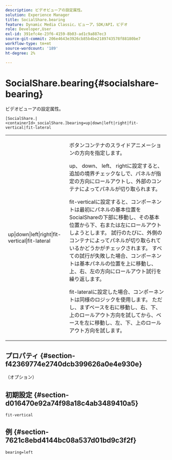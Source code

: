 ```yaml
---
description: ビデオビューアの設定属性。
solution: Experience Manager
title: SocialShare.bearing
feature: Dynamic Media Classic，ビューア，SDK/API，ビデオ
role: Developer,User
exl-id: 391efc4e-23f6-4159-8b03-ad1c9a887ec3
source-git-commit: 206e4643e3926cb85b4be2189743578f88180be7
workflow-type: tm+mt
source-wordcount: '189'
ht-degree: 2%

---
```


# SocialShare.bearing{#socialshare-bearing}

ビデオビューアの設定属性。

`[SocialShare.|<containerId>_socialShare.]bearing=up|down|left|right|fit-vertical|fit-lateral`

<table id="table_C616483932C2482CA9794DDD7313FD7C"> 
 <tbody> 
  <tr> 
   <td colname="col1"> <p> <span class="codeph"> up|down|left|right|fit-vertical|fit-lateral</span> </p> </td> 
   <td colname="col2"> <p> ボタンコンテナのスライドアニメーションの方向を指定します。 </p> <p> <span class="codeph"> up</span>、<span class="codeph"> down</span>、<span class="codeph"> left</span>、<span class="codeph"> right</span>に設定すると、追加の境界チェックなしで、パネルが指定の方向にロールアウトし、外部のコンテナによってパネルが切り取られます。 </p> <p><span class="codeph"> fit-vertical</span>に設定すると、コンポーネントは最初にパネルの基本位置をSocialShareの下部に移動し、その基本位置から下、右または左にロールアウトしようとします。 試行のたびに、外側のコンテナによってパネルが切り取られているかどうかがチェックされます。 すべての試行が失敗した場合、コンポーネントは基本パネルの位置を上に移動し、上、右、左の方向にロールアウト試行を繰り返します。 </p> <p><span class="codeph"> fit-lateral</span>に設定した場合、コンポーネントは同様のロジックを使用します。 ただし、まずベースを右に移動し、右、下、上のロールアウト方向を試してから、ベースを左に移動し、左、下、上のロールアウト方向を試します。 </p> </td> 
  </tr> 
 </tbody> 
</table>

## プロパティ {#section-f42369774e2740dcb399626a0e4e930e}

（オプション）

## 初期設定 {#section-d016470e92a74f98a18c4ab3489410a5}

`fit-vertical`

## 例 {#section-7621c8ebd4144bc08a537d01bd9c3f2f}

```
bearing=left
```
